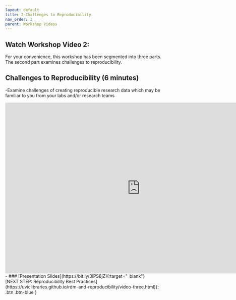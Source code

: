 ```yaml
---
layout: default
title: 2-Challenges to Reproducibility
nav_order: 3
parent: Workshop Videos
---
```

## Watch Workshop Video 2: 
For your convenience, this workshop has been segmented into three parts. The second part examines challenges to reproducibility.
<br>
## Challenges to Reproducibility (6 minutes)
-Examine challenges of creating reproducible research data which may be familiar to you from your labs and/or research teams
<iframe height="540" width="853" allowfullscreen frameborder=0 src="https://echo360.ca/media/1bf968d8-3f8e-497f-9d5f-c78eaebc12a6/public?autoplay=false&automute=false"></iframe>
- ### [Presentation Slides](https://bit.ly/3iPS8jZ){:target="_blank"} 
<br>
[NEXT STEP: Reproducibility Best Practices](https://uviclibraries.github.io/rdm-and-reproducibility/video-three.html){: .btn .btn-blue }
